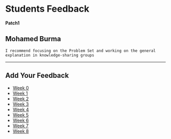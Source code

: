  # Students Feedback

**Patch1**

## Mohamed Burma

    I recommend focusing on the Problem Set and working on the general explanation in knowledge-sharing groups

***

## Add Your Feedback

* <a href="https://docs.google.com/forms/d/e/1FAIpQLSepfJm7Qdo8wrGGEh1L_CF8zoqT6J0fQayhIKVq7yyjEiw8LA/viewform?usp=sf_link" target="_new">Week 0</a>
* <a href="https://docs.google.com/forms/d/e/1FAIpQLScItgmOuYKp0gGTn5MEu14AtSHkoXOUtKX4WC_07M9OZgWn2A/viewform?usp=sf_link" target="_new">Week 1</a>
* <a href="https://docs.google.com/forms/d/e/1FAIpQLSdH5OxSTvez-LZnoL0kxdidbIK0gtJxEnPU7DUiqQ52B_0IKw/viewform?usp=sf_link" target="_new">Week 2</a>
* <a href="https://docs.google.com/forms/d/e/1FAIpQLSc2_ACELqud20xWNNWV5jeSnDuRjnS3mNtxJcqGkV87fKTngA/viewform?usp=sf_link" target="_new">Week 3</a>
* <a href="https://docs.google.com/forms/d/e/1FAIpQLScJrkLvMjcIYw77IVngblwm_pJzUmYS0SaBHfK2pzh5qmi4wQ/viewform?usp=sf_link" target="_new">Week 4</a>
* <a href="https://docs.google.com/forms/d/e/1FAIpQLSeXH2OOCRuLjRRKnOoW1rrdnBet-S3UR7ilZbCvnd5pA370cw/viewform?usp=sf_link" target="_new">Week 5</a>
* <a href="https://docs.google.com/forms/d/e/1FAIpQLSfK289cmQLmtL4YtXvmB5b2xKjhmVjQgRJ16vksvBg-YQL6vw/viewform?usp=sf_link" target="_new">Week 6</a>
* <a href="https://docs.google.com/forms/d/e/1FAIpQLScC_0v2haKzSMOrA713gCJccIL1K2Z1d3LGFpTiR2O9DHy4Fg/viewform?usp=sf_link" target="_new">Week 7</a>
* <a href="https://docs.google.com/forms/d/e/1FAIpQLSf_g2vAVcNiYH-fgXS8F4-LDe7-g08ypSiEFWtHHq2QASv0uQ/viewform?usp=sf_link" target="_new">Week 8</a>